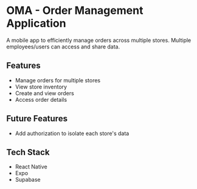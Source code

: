 # OMA - Order Management Application

A mobile app to efficiently manage orders across multiple stores. Multiple employees/users can access and share data.

## Features

- Manage orders for multiple stores
- View store inventory
- Create and view orders
- Access order details

## Future Features

- Add authorization to isolate each store's data

## Tech Stack

- React Native
- Expo
- Supabase

